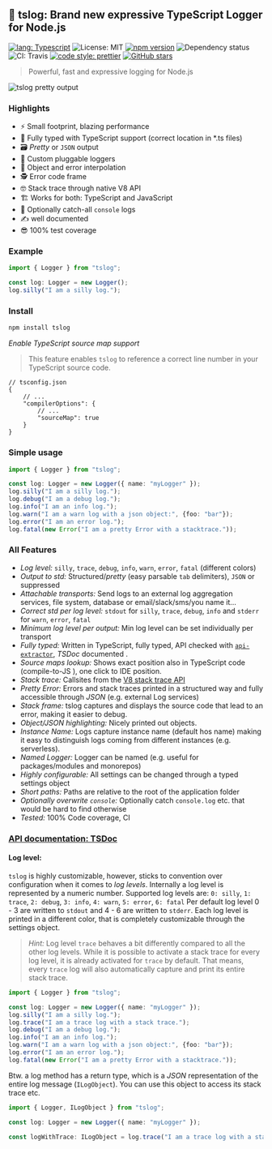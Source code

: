 ## 📝 tslog: Brand new expressive TypeScript Logger for Node.js


[![lang: Typescript](https://img.shields.io/badge/Language-Typescript-Blue.svg?style=flat-square)](https://www.typescriptlang.org)
![License: MIT](https://img.shields.io/npm/l/tslog?logo=tslog&style=flat-square)
[![npm version](https://img.shields.io/npm/v/tslog?color=76c800&logoColor=76c800&style=flat-square)](https://www.npmjs.com/package/tslog)
![Dependency status](https://img.shields.io/david/fullstack-build/tslog?style=flat-square)
![CI: Travis](https://img.shields.io/travis/fullstack-build/tslog?style=flat-square)
[![code style: prettier](https://img.shields.io/badge/code_style-prettier-ff69b4.svg?style=flat-square)](https://github.com/prettier/prettier)
[![GitHub stars](https://img.shields.io/github/stars/fullstack-build/tslog.svg?style=social&label=Star)](https://github.com/fullstack-build/tslog)

> Powerful, fast and expressive logging for Node.js 

![tslog pretty output](https://raw.githubusercontent.com/fullstack-build/tslog/master/docs/assets/tslog_pretty_output.png "tslog pretty output")

### Highlights
- ⚡ Small footprint, blazing performance
- 👮‍️ Fully typed with TypeScript support (correct location in *.ts files)
- 🗃 _Pretty_ or `JSON` output
- 🦸 Custom pluggable loggers
- 💅 Object and error interpolation
- 🕵️‍ Error code frame
- 🤓 Stack trace through native V8 API
- 🏗 Works for both: TypeScript and JavaScript
- 🧲 Optionally catch-all `console` logs
- ✍ well documented
- 😎 100% test coverage

### Example
```typescript
import { Logger } from "tslog";

const log: Logger = new Logger();
log.silly("I am a silly log.");
```

### Install 
```bash
npm install tslog
```

*Enable TypeScript source map support*

>This feature enables `tslog` to reference a correct line number in your TypeScript source code. 

```json5
// tsconfig.json
{
    // ...
    "compilerOptions": {
        // ...
        "sourceMap": true
    }
}
```

### Simple usage

```typescript
import { Logger } from "tslog";

const log: Logger = new Logger({ name: "myLogger" });
log.silly("I am a silly log.");
log.debug("I am a debug log.");
log.info("I am an info log.");
log.warn("I am a warn log with a json object:", {foo: "bar"});
log.error("I am an error log.");
log.fatal(new Error("I am a pretty Error with a stacktrace."));
```

### All Features

* *Log level:* `silly`, `trace`, `debug`, `info`, `warn`, `error`, `fatal` (different colors)
* *Output to std:* Structured/_pretty_ (easy parsable `tab` delimiters), `JSON` or suppressed
* *Attachable transports:* Send logs to an external log aggregation services, file system, database or email/slack/sms/you name it...
* *Correct std per log level:* `stdout` for `silly`, `trace`, `debug`, `info` and `stderr` for `warn`, `error`, `fatal` 
* *Minimum log level per output:* Min log level can be set individually per transport
* *Fully typed:* Written in TypeScript, fully typed, API checked with <a href="https://api-extractor.com" target="_blank">`api-extractor`</a>, _TSDoc_ documented .
* *Source maps lookup:* Shows exact position also in TypeScript code (compile-to-JS ), one click to IDE position. 
* *Stack trace:* Callsites from the <a href="https://v8.dev/docs/stack-trace-api" target="_blank">V8 stack trace API</a> 
* *Pretty Error:* Errors and stack traces printed in a structured way and fully accessible through _JSON_ (e.g. external Log services)  
* *Stack frame:* tslog captures and displays the source code that lead to an error, making it easier to debug.
* *Object/JSON highlighting:* Nicely printed out objects. 
* *Instance Name:* Logs capture instance name (default hos name) making it easy to distinguish logs coming from different instances (e.g. serverless). 
* *Named Logger:* Logger can be named (e.g. useful for packages/modules and monorepos)
* *Highly configurable:* All settings can be changed through a typed settings object
* *Short paths:* Paths are relative to the root of the application folder
* *Optionally overwrite `console`:* Optionally catch `console.log` etc. that would be hard to find otherwise
* *Tested:* 100% Code coverage, CI

### [API documentation: TSDoc](https://fullstack-build.github.io/tslog/tsdoc/)

#### Log level: 

`tslog` is highly customizable, however, sticks to convention over configuration when it comes to *log levels*. 
Internally a log level is represented by a numeric number. Supported log levels are: `0: silly`, `1: trace`, `2: debug`, `3: info`, `4: warn`, `5: error`, `6: fatal`
Per default log level 0 - 3 are written to `stdout` and 4 - 6 are written to `stderr`.
Each log level is printed in a different color, that is completely customizable through the settings object.

> *Hint:* Log level `trace` behaves a bit differently compared to all the other log levels. 
> While it is possible to activate a stack trace for every log level, it is already activated for `trace` by default. 
> That means, every `trace` log will also automatically capture and print its entire stack trace. 

```typescript
import { Logger } from "tslog";

const log: Logger = new Logger({ name: "myLogger" });
log.silly("I am a silly log.");
log.trace("I am a trace log with a stack trace.");
log.debug("I am a debug log.");
log.info("I am an info log.");
log.warn("I am a warn log with a json object:", {foo: "bar"});
log.error("I am an error log.");
log.fatal(new Error("I am a pretty Error with a stacktrace."));
```
Btw. a log method has a return type, which is a _JSON_ representation of the entire log message (`ILogObject`).
You can use this object to access its stack trace etc. 

```typescript
import { Logger, ILogObject } from "tslog";

const log: Logger = new Logger({ name: "myLogger" });

const logWithTrace: ILogObject = log.trace("I am a trace log with a stack trace.");
```
